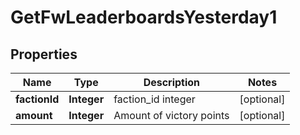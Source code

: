 
# GetFwLeaderboardsYesterday1

## Properties
Name | Type | Description | Notes
------------ | ------------- | ------------- | -------------
**factionId** | **Integer** | faction_id integer |  [optional]
**amount** | **Integer** | Amount of victory points |  [optional]




